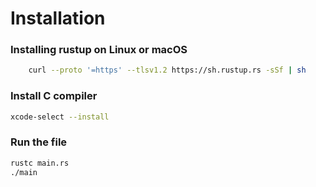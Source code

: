 # Installation

### Installing rustup on Linux or macOS

```bash
    curl --proto '=https' --tlsv1.2 https://sh.rustup.rs -sSf | sh
```

### Install C compiler
```bash
xcode-select --install
```

### Run the file
```bash
rustc main.rs
./main
```